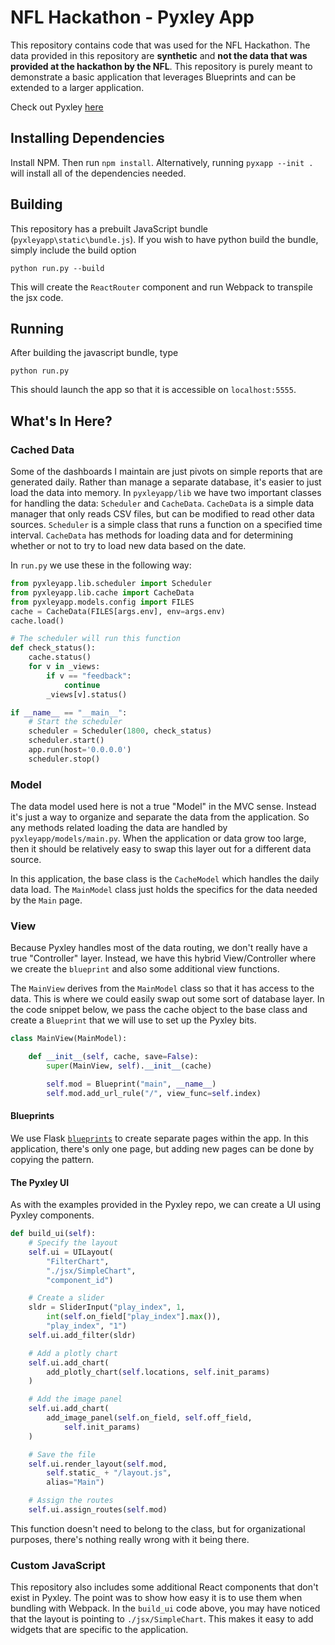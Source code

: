 # NFL Hackathon - Pyxley App

This repository contains code that was used for the NFL Hackathon. The
data provided in this repository are __synthetic__ and __not the data that
was provided at the hackathon by the NFL__. This repository is purely meant
to demonstrate a basic application that leverages Blueprints and can
be extended to a larger application.

Check out Pyxley [here](https://github.com/stitchfix/pyxley)

## Installing Dependencies
Install NPM. Then run `npm install`. Alternatively, running
`pyxapp --init . ` will install all of the dependencies needed.


## Building
This repository has a prebuilt JavaScript bundle (`pyxleyapp\static\bundle.js`). If you wish to have python build the bundle, simply include the build option

`python run.py --build`

This will create the `ReactRouter` component and run Webpack to transpile
the jsx code.

## Running
After building the javascript bundle, type
```
python run.py
```
This should launch the app so that it is accessible on `localhost:5555`.

## What's In Here?
### Cached Data
Some of the dashboards I maintain are just pivots on simple reports that are
generated daily. Rather than manage a separate database, it's easier to just
load the data into memory. In `pyxleyapp/lib` we have two important
classes for handling the data: `Scheduler` and `CacheData`. `CacheData`
is a simple data manager that only reads CSV files, but can be modified
to read other data sources. `Scheduler` is a simple class that runs a function on a specified time interval. `CacheData` has methods for loading data
and for determining whether or not to try to load new data based on the
date.

In `run.py` we use these in the following way:

```python
from pyxleyapp.lib.scheduler import Scheduler
from pyxleyapp.lib.cache import CacheData
from pyxleyapp.models.config import FILES
cache = CacheData(FILES[args.env], env=args.env)
cache.load()

# The scheduler will run this function
def check_status():
    cache.status()
    for v in _views:
        if v == "feedback":
            continue
        _views[v].status()

if __name__ == "__main__":
    # Start the scheduler
    scheduler = Scheduler(1800, check_status)
    scheduler.start()
    app.run(host='0.0.0.0')
    scheduler.stop()

```

### Model
The data model used here is not a true "Model" in the MVC sense. Instead
it's just a way to organize and separate the data from the application.
So any methods related loading the data are handled by `pyxleyapp/models/main.py`. When the application or data grow too large,
then it should be relatively easy to swap this layer out for a
different data source.

In this application, the base class is the `CacheModel` which handles
the daily data load. The `MainModel` class just holds the specifics
for the data needed by the `Main` page.

### View
Because Pyxley handles most of the data routing, we don't really
have a true "Controller" layer. Instead, we have this hybrid
View/Controller where we create the `blueprint` and also some
additional view functions.

The `MainView` derives from the `MainModel` class so that it has
access to the data. This is where we could easily swap out some
sort of database layer.  In the code snippet below, we pass the
cache object to the base class and create a `Blueprint` that we
will use to set up the Pyxley bits.

```python
class MainView(MainModel):

    def __init__(self, cache, save=False):
        super(MainView, self).__init__(cache)

        self.mod = Blueprint("main", __name__)
        self.mod.add_url_rule("/", view_func=self.index)
```

#### Blueprints
We use Flask [`blueprints`](http://flask.pocoo.org/docs/0.10/blueprints/) to create separate pages within the app. In this application, there's only one
page, but adding new pages can be done by copying the pattern.

#### The Pyxley UI
As with the examples provided in the Pyxley repo, we
can create a UI using Pyxley components.

```python
def build_ui(self):
    # Specify the layout
    self.ui = UILayout(
        "FilterChart",
        "./jsx/SimpleChart",
        "component_id")

    # Create a slider
    sldr = SliderInput("play_index", 1,
        int(self.on_field["play_index"].max()),
        "play_index", "1")
    self.ui.add_filter(sldr)

    # Add a plotly chart
    self.ui.add_chart(
        add_plotly_chart(self.locations, self.init_params)
    )

    # Add the image panel
    self.ui.add_chart(
        add_image_panel(self.on_field, self.off_field,
            self.init_params)
    )

    # Save the file
    self.ui.render_layout(self.mod,
        self.static_ + "/layout.js",
        alias="Main")

    # Assign the routes
    self.ui.assign_routes(self.mod)
```

This function doesn't need to belong to the class, but for organizational
purposes, there's nothing really wrong with it being there.

### Custom JavaScript
This repository also includes some additional React components that don't exist in Pyxley. The point was to show how easy it is to use them when
bundling with Webpack. In the `build_ui` code above, you may have noticed
that the layout is pointing to `./jsx/SimpleChart`. This makes it easy
to add widgets that are specific to the application. 
